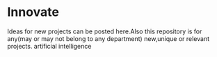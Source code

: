 # Innovate
Ideas for new projects can be posted here.Also this repository is for any(may or may not belong to any department) new,unique or relevant projects.
artificial intelligence 
